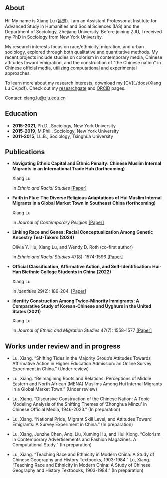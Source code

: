 ## About
Hi! My name is Xiang Lu (吕想). I am an Assistant Professor at Institute for Advanced Study in Humanities and Social Sciences (IAS) and the Department of Sociology, Zhejiang University. Before joining ZJU, I received my PhD in Sociology from New York University.

My research interests focus on race/ethnicity, migration, and urban sociology, explored through both qualitative and quantitative methods. My recent projects include studies on colorism in contemporary media, Chinese attitudes toward emigration, and the construction of "the Chinese nation" in Chinese official media, utilizing computational and experimental approaches. 

To learn more about my research interests, download my [CV](./docs/Xiang Lu CV.pdf).
Check out my [researchgate](https://www.researchgate.net/profile/Xiang-Lu-35) and [ORCiD](https://orcid.org/0000-0003-4781-1997) pages.

Contact: xiang.lu@zju.edu.cn


## Education

- **2015-2021**, Ph.D., Sociology, New York University
- **2015-2019**, M.Phil., Sociology, New York University
- **2011-2015**, LL.B., Sociology, Tsinghua University

## Publications
  
- **Navigating Ethnic Capital and Ethnic Penalty: Chinese Muslim Internal Migrants in an International Trade Hub (forthcoming)**

  Xiang Lu

  In *Ethnic and Racial Studies* [[Paper]](https://www.tandfonline.com/doi/abs/10.1080/01419870.2024.2388688)

- **Faith in Flux: The Diverse Religious Adaptations of Hui Muslim Internal Migrants in a Global Market Town in Southeast China (forthcoming)**

  Xiang Lu

  In *Journal of Contemporary Religion* [[Paper]](https://www.researchgate.net/publication/377209037_Faith_in_Flux_The_Diverse_Religious_Adaptations_of_Hui_Muslim_Internal_Migrants_in_a_Global_Market_Town_in_Southeast_China)

- **Linking Race and Genes: Racial Conceptualization Among Genetic Ancestry Test-Takers (2024)**

  Olivia Y. Hu, Xiang Lu, and Wendy D. Roth (co-first author)

  In *Ethnic and Racial Studies* 47(8): 1574-1596 [[Paper]](https://doi.org/10.1080/01419870.2023.2224871)

- **Official Classification, Affirmative Action, and Self-Identification: Hui-Han Biethnic College Students in China (2022)**

  Xiang Lu
  
  In *Identities* 29(2): 186-204. [[Paper]](https://www.tandfonline.com/doi/abs/10.1080/1070289X.2020.1757249) 

- **Identity Construction Among Twice-Minority Immigrants: A Comparative Study of Korean-Chinese and Uyghurs in the United States (2021)**

  Xiang Lu

  In *Journal of Ethnic and Migration Studies* 47(7): 1558-1577  [[Paper]](https://www.tandfonline.com/doi/abs/10.1080/1369183X.2019.1577725) 

## Works under review and in progress
  
- Lu, Xiang. “Shifting Tides in the Majority Group’s Attitudes Towards Affirmative Action in Higher Education Admission: an Online Survey Experiment in China.” (Under review)

- Lu, Xiang. “Reimagining Roots and Relations: Perceptions of Middle Eastern and North African (MENA) Muslims Among Hui Internal Migrants in a Global Market Town.” (Under review)

- Lu, Xiang. “Discursive Construction of the Chinese Nation: A Topic Modeling Analysis of the Shifting Themes of ‘Zhonghua Minzu’ in Chinese Official Media, 1946-2023.” (In preparation)

- Lu, Xiang. “National Pride, Migrant Skill Level, and Attitudes Toward Emigrants: A Survey Experiment in China.” (In preparation)

- Lu, Xiang, Junzhe Chen, Anqi Liu, Xuming Hu, and Hui Xiong. “Colorism in Contemporary Advertisements and Fashion Magazines: A Computational Study.” (In preparation)

- Lu, Xiang. “Teaching Race and Ethnicity in Modern China: A Study of Chinese Geography and History Textbooks, 1903-1984.” Lu, Xiang. “Teaching Race and Ethnicity in Modern China: A Study of Chinese Geography and History Textbooks, 1903-1984.” (In preparation)



